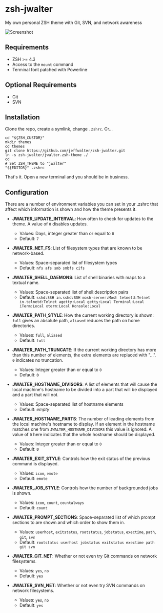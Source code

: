 zsh-jwalter
===========
My own personal ZSH theme with Git, SVN, and network awareness

![Screenshot](https://github.com/jeffwalter/zsh-jwalter/raw/master/screenshot.png)

Requirements
------------
* ZSH >= 4.3
* Access to the `mount` command
* Terminal font patched with Powerline

Optional Requirements
---------------------
* Git
* SVN

Installation
------------
Clone the repo, create a symlink, change `.zshrc`. Or...

    cd "${ZSH_CUSTOM}"
    mkdir themes
    cd themes
    git clone https://github.com/jeffwalter/zsh-jwalter.git
    ln -s zsh-jwalter/jwalter.zsh-theme ./
    cd
    # Set ZSH_THEME to "jwalter"
    "${EDITOR}" .zshrc

That's it. Open a new terminal and you should be in business.

Configuration
-------------
There are a number of environment variables you can set in your .zshrc that
affect which information is shown and how the theme presents it.

* **JWALTER_UPDATE_INTERVAL**: How often to check for updates to the theme. A
    value of `0` disables updates.
    * Values: Days, integer greater than or equal to `0`
    * Default: `7`

* **JWALTER_NET_FS**: List of filesystem types that are known to be
    network-based.
    * Values: Space-separated list of filesystem types
    * Default: `nfs afs smb smbfs cifs`

* **JWALTER_SHELL_DAEMONS**: List of shell binaries with maps to a textual name.
    * Values: Space-separated list of shell:description pairs
    * Default: `sshd:SSH in.sshd:SSH mosh-server:Mosh telnetd:Telnet in.telnetd:Telnet agetty:Local getty:Local Terminal:Local iTerm:Local xterm:Local Konsole:Local`

* **JWALTER_PATH_STYLE**: How the current working directory is shown: `full`
    gives an absolute path, `aliased` reduces the path on home directories.
    * Values: `full`, `aliased`
    * Default: `full`

* **JWALTER_PATH_TRUNCATE**: If the current working directory has more than
    this number of elements, the extra elements are replaced with "...". `0`
    indicates no truncation.
    * Values: Integer greater than or equal to `0`
    * Default: `0`

* **JWALTER_HOSTNAME_DIVISORS**: A list of elements that will cause the local
    machine's hostname to be divided into a part that will be displayed and a
    part that will not.
    * Values: Space-separated list of hostname elements
    * Default: *empty*

* **JWALTER_HOSTNAME_PARTS**: The number of leading elements from the local
    machine's hostname to display. If an element in the hostname matches one
    from `JWALTER_HOSTNAME_DIVISORS` this value is ignored. A value of `0` here
    indicates that the whole hostname should be displayed.
    * Values: Integer greater than or equal to `0`
    * Default: `0`

* **JWALTER_EXIT_STYLE**: Controls how the exit status of the previous command
    is displayed.
    * Values: `icon`, `emote`
    * Default: `emote`

* **JWALTER_JOB_STYLE**: Controls how the number of backgrounded jobs is shown.
    * Values: `icon`, `count`, `countalways`
    * Default: `count`

* **JWALTER_PROMPT_SECTIONS**: Space-separated list of which prompt sections to
    are shown and which order to show them in.
    * Values: `userhost`, `exitstatus`, `rootstatus`, `jobstatus`, `exectime`, `path`, `git`, `svn`
    * Default: `rootstatus userhost jobstatus exitstatus exectime path git svn`

* **JWALTER_GIT_NET**: Whether or not even try Git commands on network
    filesystems.
    * Values: `yes`, `no`
    * Default: `yes`

* **JWALTER_SVN_NET**: Whether or not even try SVN commands on network
    filesystems.
    * Values: `yes`, `no`
    * Default: `yes`
